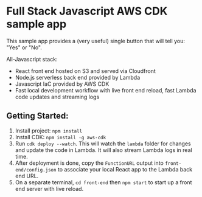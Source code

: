
# Full Stack Javascript AWS CDK sample app

This sample app provides a (very useful) single button that will tell you: "Yes" or "No". 

All-Javascript stack:

- React front end hosted on S3 and served via Cloudfront
- Node.js serverless back end provided by Lambda
- Javascript IaC provided by AWS CDK
- Fast local development workflow with live front end reload, fast Lambda code updates and streaming logs

## Getting Started:
  1. Install project: `npm install`
  2. Install CDK: `npm install -g aws-cdk`
  3. Run `cdk deploy --watch`. This will watch the `lambda` folder for changes and update the code in Lambda. It will also stream Lambda logs in real time.
  4. After deployment is done, copy the `FunctionURL` output into `front-end/config.json` to associate your local React app to the Lambda back end URL.
  5. On a separate terminal, `cd front-end` then `npm start` to start up a front end server with live reload.

